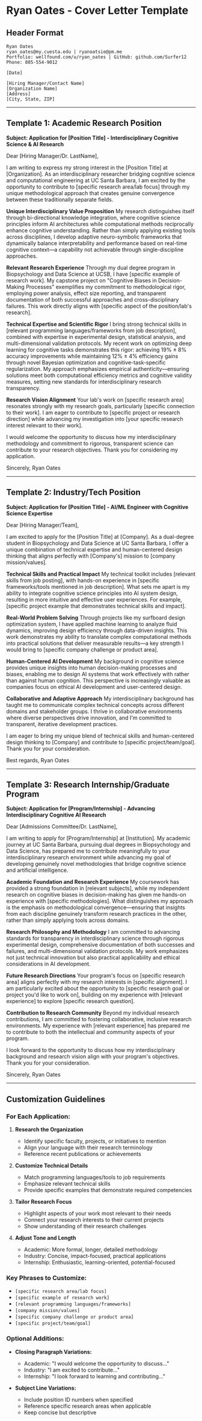# Ryan Oates - Cover Letter Template

## Header Format
```
Ryan Oates
ryan_oates@my.cuesta.edu | ryanoatsie@pm.me
Portfolio: wellfound.com/u/ryan_oates | GitHub: github.com/Surfer12
Phone: 805-554-9012

[Date]

[Hiring Manager/Contact Name]
[Organization Name]
[Address]
[City, State, ZIP]
```

---

## Template 1: Academic Research Position

**Subject: Application for [Position Title] - Interdisciplinary Cognitive Science & AI Research**

Dear [Hiring Manager/Dr. LastName],

I am writing to express my strong interest in the [Position Title] at [Organization]. As an interdisciplinary researcher bridging cognitive science and computational engineering at UC Santa Barbara, I am excited by the opportunity to contribute to [specific research area/lab focus] through my unique methodological approach that creates genuine convergence between these traditionally separate fields.

**Unique Interdisciplinary Value Proposition**
My research distinguishes itself through bi-directional knowledge integration, where cognitive science principles inform AI architectures while computational methods reciprocally enhance cognitive understanding. Rather than simply applying existing tools across disciplines, I develop adaptive neuro-symbolic frameworks that dynamically balance interpretability and performance based on real-time cognitive context—a capability not achievable through single-discipline approaches.

**Relevant Research Experience**
Through my dual degree program in Biopsychology and Data Science at UCSB, I have [specific example of research work]. My capstone project on "Cognitive Biases in Decision-Making Processes" exemplifies my commitment to methodological rigor, employing power analysis, effect size reporting, and transparent documentation of both successful approaches and cross-disciplinary failures. This work directly aligns with [specific aspect of the position/lab's research].

**Technical Expertise and Scientific Rigor**
I bring strong technical skills in [relevant programming languages/frameworks from job description], combined with expertise in experimental design, statistical analysis, and multi-dimensional validation protocols. My recent work on optimizing deep learning for cognitive tasks demonstrates this rigor: achieving 19% ± 8% accuracy improvements while maintaining 12% ± 4% efficiency gains through novel Bayesian optimization and cognitive-task-specific regularization. My approach emphasizes empirical authenticity—ensuring solutions meet both computational efficiency metrics and cognitive validity measures, setting new standards for interdisciplinary research transparency.

**Research Vision Alignment**
Your lab's work on [specific research area] resonates strongly with my research goals, particularly [specific connection to their work]. I am eager to contribute to [specific project or research direction] while advancing my investigation into [your specific research interest relevant to their work].

I would welcome the opportunity to discuss how my interdisciplinary methodology and commitment to rigorous, transparent science can contribute to your research objectives. Thank you for considering my application.

Sincerely,
Ryan Oates

---

## Template 2: Industry/Tech Position

**Subject: Application for [Position Title] - AI/ML Engineer with Cognitive Science Expertise**

Dear [Hiring Manager/Team],

I am excited to apply for the [Position Title] at [Company]. As a dual-degree student in Biopsychology and Data Science at UC Santa Barbara, I offer a unique combination of technical expertise and human-centered design thinking that aligns perfectly with [Company's] mission to [company mission/values].

**Technical Skills and Practical Impact**
My technical toolkit includes [relevant skills from job posting], with hands-on experience in [specific frameworks/tools mentioned in job description]. What sets me apart is my ability to integrate cognitive science principles into AI system design, resulting in more intuitive and effective user experiences. For example, [specific project example that demonstrates technical skills and impact].

**Real-World Problem Solving**
Through projects like my surfboard design optimization system, I have applied machine learning to analyze fluid dynamics, improving design efficiency through data-driven insights. This work demonstrates my ability to translate complex computational methods into practical solutions that deliver measurable results—a key strength I would bring to [specific company challenge or product area].

**Human-Centered AI Development**
My background in cognitive science provides unique insights into human decision-making processes and biases, enabling me to design AI systems that work effectively with rather than against human cognition. This perspective is increasingly valuable as companies focus on ethical AI development and user-centered design.

**Collaborative and Adaptive Approach**
My interdisciplinary background has taught me to communicate complex technical concepts across different domains and stakeholder groups. I thrive in collaborative environments where diverse perspectives drive innovation, and I'm committed to transparent, iterative development practices.

I am eager to bring my unique blend of technical skills and human-centered design thinking to [Company] and contribute to [specific project/team/goal]. Thank you for your consideration.

Best regards,
Ryan Oates

---

## Template 3: Research Internship/Graduate Program

**Subject: Application for [Program/Internship] - Advancing Interdisciplinary Cognitive AI Research**

Dear [Admissions Committee/Dr. LastName],

I am writing to apply for [Program/Internship] at [Institution]. My academic journey at UC Santa Barbara, pursuing dual degrees in Biopsychology and Data Science, has prepared me to contribute meaningfully to your interdisciplinary research environment while advancing my goal of developing genuinely novel methodologies that bridge cognitive science and artificial intelligence.

**Academic Foundation and Research Experience**
My coursework has provided a strong foundation in [relevant subjects], while my independent research on cognitive biases in decision-making has given me hands-on experience with [specific methodologies]. What distinguishes my approach is the emphasis on methodological convergence—ensuring that insights from each discipline genuinely transform research practices in the other, rather than simply applying tools across domains.

**Research Philosophy and Methodology**
I am committed to advancing standards for transparency in interdisciplinary science through rigorous experimental design, comprehensive documentation of both successes and failures, and multi-dimensional validation protocols. My work emphasizes not just technical innovation but also practical applicability and ethical considerations in AI development.

**Future Research Directions**
Your program's focus on [specific research area] aligns perfectly with my research interests in [specific alignment]. I am particularly excited about the opportunity to [specific research goal or project you'd like to work on], building on my experience with [relevant experience] to explore [specific research question].

**Contribution to Research Community**
Beyond my individual research contributions, I am committed to fostering collaborative, inclusive research environments. My experience with [relevant experience] has prepared me to contribute to both the intellectual and community aspects of your program.

I look forward to the opportunity to discuss how my interdisciplinary background and research vision align with your program's objectives. Thank you for your consideration.

Sincerely,
Ryan Oates

---

## Customization Guidelines

### For Each Application:

1. **Research the Organization**
   - Identify specific faculty, projects, or initiatives to mention
   - Align your language with their research terminology
   - Reference recent publications or achievements

2. **Customize Technical Details**
   - Match programming languages/tools to job requirements
   - Emphasize relevant technical skills
   - Provide specific examples that demonstrate required competencies

3. **Tailor Research Focus**
   - Highlight aspects of your work most relevant to their needs
   - Connect your research interests to their current projects
   - Show understanding of their research challenges

4. **Adjust Tone and Length**
   - Academic: More formal, longer, detailed methodology
   - Industry: Concise, impact-focused, practical applications
   - Internship: Enthusiastic, learning-oriented, potential-focused

### Key Phrases to Customize:

- `[specific research area/lab focus]`
- `[specific example of research work]`
- `[relevant programming languages/frameworks]`
- `[company mission/values]`
- `[specific company challenge or product area]`
- `[specific project/team/goal]`

### Optional Additions:

- **Closing Paragraph Variations:**
  - Academic: "I would welcome the opportunity to discuss..."
  - Industry: "I am excited to contribute..."
  - Internship: "I look forward to learning and contributing..."

- **Subject Line Variations:**
  - Include position ID numbers when specified
  - Reference specific research areas when applicable
  - Keep concise but descriptive